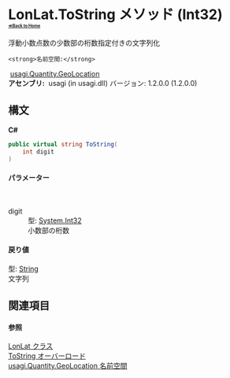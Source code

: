 # LonLat.ToString メソッド (Int32)<div style="font-size:30%"><a href="https://github.com/usagi/usagi.cs/blob/master/docs/Home.md">≪Back to Home</a></div> 

浮動小数点数の少数部の桁数指定付きの文字列化


    <strong>名前空間:</strong>
&nbsp;<a href="N_usagi_Quantity_GeoLocation.md">usagi.Quantity.GeoLocation</a><br /><strong>アセンブリ:</strong>
&nbsp;usagi (in usagi.dll) バージョン: 1.2.0.0 (1.2.0.0)

## 構文

**C#**<br />
``` C#
public virtual string ToString(
	int digit
)
```


#### パラメーター
&nbsp;<dl><dt>digit</dt><dd>型: <a href="http://msdn2.microsoft.com/ja-jp/library/td2s409d" target="_blank">System.Int32</a><br />小数部の桁数</dd></dl>

#### 戻り値
型: <a href="http://msdn2.microsoft.com/ja-jp/library/s1wwdcbf" target="_blank">String</a><br />文字列

## 関連項目


#### 参照
<a href="T_usagi_Quantity_GeoLocation_LonLat.md">LonLat クラス</a><br /><a href="Overload_usagi_Quantity_GeoLocation_LonLat_ToString.md">ToString オーバーロード</a><br /><a href="N_usagi_Quantity_GeoLocation.md">usagi.Quantity.GeoLocation 名前空間</a><br />